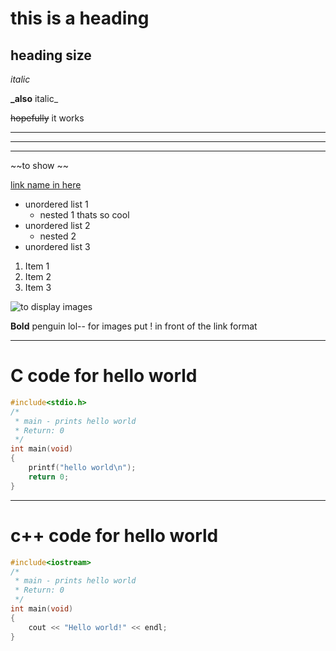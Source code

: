 # this is a heading
## heading size

*italic*

**_also** italic_

<!-- double tilde for strikethrough-->
~~hopefully~~ it works
____

___
___

~~to show ~~

[link name in here](https://github.com/dashboard)


* unordered list 1
    * nested 1 thats so cool
* unordered list 2
    * nested 2
* unordered list 3

1. Item 1
1. Item 2
1. Item 3

![to display images](https://th.bing.com/th/id/R.bb5a7f1e1d81b8037961861b079d5906?rik=EFCPRsG8mqNNTQ&pid=ImgRaw&r=0)

**Bold** penguin lol-- for images put ! in front of the link format

<!-- code Blocks-->
___
# C code for hello world
```c
#include<stdio.h>
/*
 * main - prints hello world
 * Return: 0
 */
int main(void)
{
    printf("hello world\n");
    return 0;
}
```
___
# c++ code for hello world
```c++
#include<iostream>
/*
 * main - prints hello world
 * Return: 0
 */
int main(void)
{
    cout << "Hello world!" << endl;
}
```
